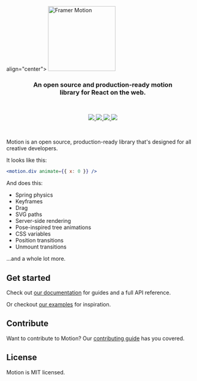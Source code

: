 align="center">
  <img src="https://user-images.githubusercontent.com/38039349/60953119-d3c6f300-a2fc-11e9-9596-4978e5d52180.png" width="176" height="170" alt="Framer Motion" />
</p>

<h3 align="center">
  An open source and production-ready motion<br>library for React on the web.
</h3>

<br>

<p align="center">
  <a href="https://www.npmjs.com/package/framer-motion" target="_blank">
    <img src="https://img.shields.io/npm/v/framer-motion.svg?style=flat-squar" />
  </a>
  <a href="https://www.npmjs.com/package/framer-motion" target="_blank">
  <img src="https://img.shields.io/npm/dm/framer-motion.svg?style=flat-square" />
  </a>
  <a href="http://twitter.com/framer" target="_blank">
  <img src="https://img.shields.io/twitter/follow/framer.svg?style=social&label=Follow"  />
  </a>
  <a href="https://spectrum.chat/framer" target="_blank">
  <img src="https://withspectrum.github.io/badge/badge.svg" />
  </a>
</p>

<br>

Motion is an open source, production-ready library that's designed for all creative developers.

It looks like this:

```jsx
<motion.div animate={{ x: 0 }} />
```

And does this:

-   Spring physics
-   Keyframes
-   Drag
-   SVG paths
-   Server-side rendering
-   Pose-inspired tree animations
-   CSS variables
-   Position transitions
-   Unmount transitions

...and a whole lot more.

## Get started

Check out [our documentation](https://framer.com/api/motion) for guides and a full API reference.

Or checkout [our examples](https://framer.com/motion) for inspiration.

## Contribute

Want to contribute to Motion? Our [contributing guide](https://github.com/framer/motion/blob/master/CONTRIBUTING.md) has you covered.

## License

Motion is MIT licensed.
